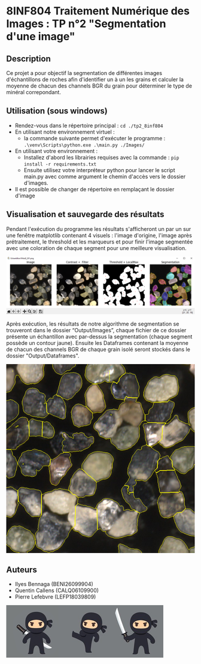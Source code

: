 # 8INF804 Traitement Numérique des Images : TP n°2 "Segmentation d'une image"


## Description
Ce projet a pour objectif la segmentation de différentes images d'échantillons de roches afin d'identifier un à un les grains et calculer la moyenne de chacun des channels BGR du grain pour déterminer le type de minéral correpondant.


## Utilisation (sous windows)
- Rendez-vous dans le répertoire principal : `cd ./tp2_8inf804`
- En utilisant notre environnement virtuel :
  - la commande suivante permet d'exécuter le programme : `.\venv\Scripts\python.exe .\main.py ./Images/`
- En utilisant votre environnement :
  - Installez d'abord les librairies requises avec la commande : `pip install -r requirements.txt`
  - Ensuite utilisez votre interpréteur python pour lancer le script main.py avec comme argument le chemin d'accès vers le dossier d'images.
- Il est possible de changer de répertoire en remplaçant le dossier d'image


## Visualisation et sauvegarde des résultats
Pendant l'exécution du programme les résultats s'afficheront un par un sur une fenêtre matplotlib contenant 4 visuels : l'image d'origine, l'image après prétraitement, le threshold et les marqueurs et pour finir l'image segmentée avec une coloration de chaque segment pour une meilleure visualisation.

![plt_example.png](ressources/plt_example.png)

Après exécution, les résultats de notre algorithme de segmentation se trouveront dans le dossier “Output/Images”, chaque fichier de ce dossier présente un échantillon avec par-dessus la segmentation (chaque segment possède un contour jaune).
Ensuite les Dataframes contenant la moyenne de chacun des channels BGR de chaque grain isolé seront stockés dans le dossier "Output/Dataframes".

![ouput_example.png](ressources/output_example.png)


## Auteurs
- Ilyes Bennaga (BENI26099904)
- Quentin Callens (CALQ06109900)
- Pierre Lefebvre (LEFP18039809)

![ninja_2.png](ressources/ninja_2.png)![ninja_3.png](ressources/ninja_3.png)![ninja_1.png](ressources/ninja_1.png)